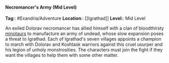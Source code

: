 #### Necromancer's Army (Mid Level)
**Tag**:: #Exandria/Adventure
**Location**:: [[Igrathad]]
**Level**:: Mid Level

 An exiled Dolorav necromancer has allied himself with a clan of bloodthirsty [minotaurs](https://www.dndbeyond.com/monsters/minotaur) to manufacture an army of undead, whose slow expansion poses a threat to Igrathad. Each of Igrathad's seven villages appoints a champion to march with Dolorav and Koshtask warriors against this cruel usurper and his legion of unholy monstrosities. The characters must join the fight if they want the villages to help them with some other matter.
